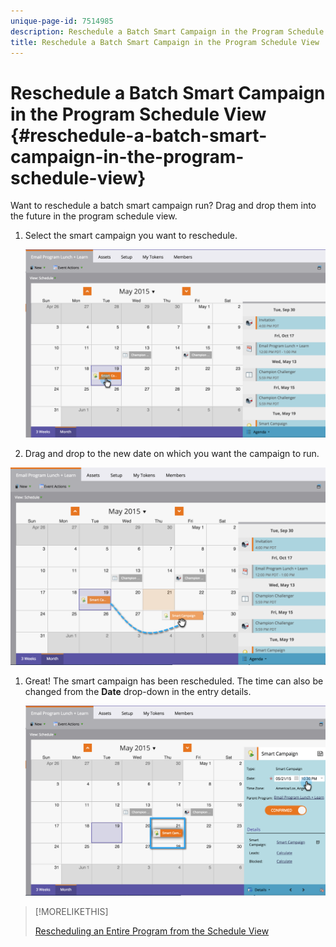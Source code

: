 ```yaml
---
unique-page-id: 7514985
description: Reschedule a Batch Smart Campaign in the Program Schedule View - Marketo Docs - Product Documentation
title: Reschedule a Batch Smart Campaign in the Program Schedule View
---
```


# Reschedule a Batch Smart Campaign in the Program Schedule View {#reschedule-a-batch-smart-campaign-in-the-program-schedule-view}

Want to reschedule a batch smart campaign run? Drag and drop them into the future in the program schedule view.

1. Select the smart campaign you want to reschedule.

   ![](assets/image2015-5-19-12-3a8-3a28.png)

1. Drag and drop to the new date on which you want the campaign to run.

  ![](assets/image2015-5-19-12-3a12-3a1.png)

1. Great! The smart campaign has been rescheduled. The time can also be changed from the **Date** drop-down in the entry details.

   ![](assets/image2015-5-19-12-3a15-3a38.png)

>[!MORELIKETHIS]
>
>[Rescheduling an Entire Program from the Schedule View](/help/marketo/product-docs/core-marketo-concepts/programs/program-schedule-view/rescheduling-an-entire-program-from-the-schedule-view.md)
